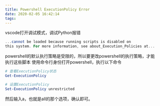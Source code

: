 ```yaml
---
title: Powershell ExecutionPolicy Error
date: 2020-02-05 16:42:14
tags:
---
```



vscode打开调试模式，调试Python报错
```powershell
...cannot be loaded because running scripts is disabled on 
this system. For more information, see about_Execution_Policies at...
```

powershell的默认执行策略是受限的，所以要更改powershell的执行策略，才能执行这些脚本
使用命令行身份打开powershell，执行以下命令
```powershell
# 查看ExecutionPolicy状态
Get-ExecutionPolicy

# 设置ExecutionPolicy
Set-ExecutionPolicy unrestricted
```
然后输入a，也就是all的那个选项，确认即可。